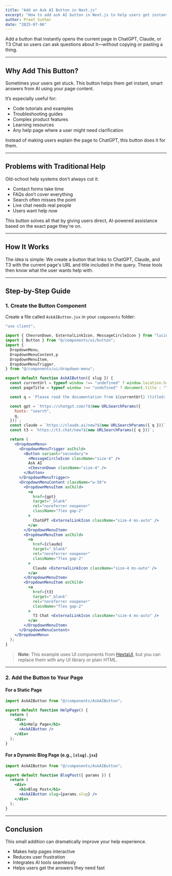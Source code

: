 ```yaml
---
title: "Add an Ask AI Button in Next.js"
excerpt: "How to add ask AI button in Next.js to help users get instant answers from AI"
author: Preet Suthar
date: "2025-07-06"
---
```


Add a button that instantly opens the current page in ChatGPT, Claude, or T3 Chat so users can ask questions about it—without copying or pasting a thing.

---

## Why Add This Button?

Sometimes your users get stuck. This button helps them get instant, smart answers from AI using your page content.

It’s especially useful for:

- Code tutorials and examples
- Troubleshooting guides
- Complex product features
- Learning resources
- Any help page where a user might need clarification

Instead of making users explain the page to ChatGPT, this button does it for them.

---

## Problems with Traditional Help

Old-school help systems don’t always cut it:

- Contact forms take time
- FAQs don’t cover everything
- Search often misses the point
- Live chat needs real people
- Users want help _now_

This button solves all that by giving users direct, AI-powered assistance based on the exact page they're on.

---

## How It Works

The idea is simple: We create a button that links to ChatGPT, Claude, and T3 with the current page's URL and title included in the query. These tools then know what the user wants help with.

---

## Step-by-Step Guide

### 1. Create the Button Component

Create a file called `AskAIButton.jsx` in your `components` folder:

```jsx
"use client";

import { ChevronDown, ExternalLinkIcon, MessageCircleIcon } from "lucide-react";
import { Button } from "@/components/ui/button";
import {
  DropdownMenu,
  DropdownMenuContent,p
  DropdownMenuItem,
  DropdownMenuTrigger,
} from "@/components/ui/dropdown-menu";

export default function AskAIButton({ slug }) {
  const currentUrl = typeof window !== "undefined" ? window.location.href : "";
  const pageTitle = typeof window !== "undefined" ? document.title : "";

  const q = `Please read the documentation from ${currentUrl} (titled: "${pageTitle}"). I want to discuss or get help with it.`;

  const gpt = `https://chatgpt.com/?${new URLSearchParams({
    hints: "search",
    q,
  })}`;
  const claude = `https://claude.ai/new?${new URLSearchParams({ q })}`;
  const t3 = `https://t3.chat/new?${new URLSearchParams({ q })}`;

  return (
    <DropdownMenu>
      <DropdownMenuTrigger asChild>
        <Button variant="secondary">
          <MessageCircleIcon className="size-4" />
          Ask AI
          <ChevronDown className="size-4" />
        </Button>
      </DropdownMenuTrigger>
      <DropdownMenuContent className="w-56">
        <DropdownMenuItem asChild>
          <a
            href={gpt}
            target="_blank"
            rel="noreferrer noopener"
            className="flex gap-2"
          >
            ChatGPT <ExternalLinkIcon className="size-4 ms-auto" />
          </a>
        </DropdownMenuItem>
        <DropdownMenuItem asChild>
          <a
            href={claude}
            target="_blank"
            rel="noreferrer noopener"
            className="flex gap-2"
          >
            Claude <ExternalLinkIcon className="size-4 ms-auto" />
          </a>
        </DropdownMenuItem>
        <DropdownMenuItem asChild>
          <a
            href={t3}
            target="_blank"
            rel="noreferrer noopener"
            className="flex gap-2"
          >
            T3 Chat <ExternalLinkIcon className="size-4 ms-auto" />
          </a>
        </DropdownMenuItem>
      </DropdownMenuContent>
    </DropdownMenu>
  );
}
```

> **Note**: This example uses UI components from [HextaUI](https://hextaui.com?ref=preetsuthar.me), but you can replace them with any UI library or plain HTML.

---

### 2. Add the Button to Your Page

#### For a Static Page

```jsx
import AskAIButton from "@/components/AskAIButton";

export default function HelpPage() {
  return (
    <div>
      <h1>Help Page</h1>
      <AskAIButton />
    </div>
  );
}
```

#### For a Dynamic Blog Page (e.g., `[slug].jsx`)

```jsx
import AskAIButton from "@/components/AskAIButton";

export default function BlogPost({ params }) {
  return (
    <div>
      <h1>Blog Post</h1>
      <AskAIButton slug={params.slug} />
    </div>
  );
}
```

---

## Conclusion

This small addition can dramatically improve your help experience.

- Makes help pages interactive
- Reduces user frustration
- Integrates AI tools seamlessly
- Helps users get the answers they need fast
